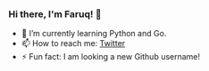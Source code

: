 ### Hi there, I'm Faruq! 👋
- 🌱 I’m currently learning Python and Go.
- 📫 How to reach me: [Twitter](https://twitter.com/faruqyusuffG)
- ⚡ Fun fact: I am looking a new Github username!

